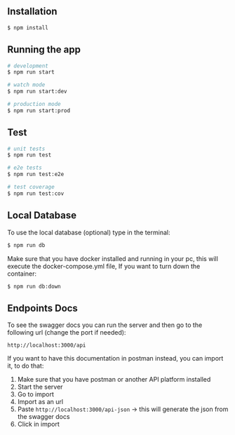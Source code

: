 ## Installation

```bash
$ npm install
```

## Running the app

```bash
# development
$ npm run start

# watch mode
$ npm run start:dev

# production mode
$ npm run start:prod
```

## Test

```bash
# unit tests
$ npm run test

# e2e tests
$ npm run test:e2e

# test coverage
$ npm run test:cov
```

## Local Database

To use the local database (optional) type in the terminal:

```bash
$ npm run db
```

Make sure that you have docker installed and running in your pc, this will execute the docker-compose.yml file, If you want to turn down the container:

```bash
$ npm run db:down
```

## Endpoints Docs

To see the swagger docs you can run the server and then go to the following url (change the port if needed):

```
http://localhost:3000/api
```

If you want to have this documentation in postman instead, you can import it, to do that:

1. Make sure that you have postman or another API platform installed
2. Start the server
3. Go to import
4. Import as an url
5. Paste `http://localhost:3000/api-json` -> this will generate the json from the swagger docs
6. Click in import
